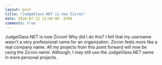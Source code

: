 ```yaml
---
layout: post
title: "JudgeGlass.NET is now Zicron"
date: 2020-07-22 13:04:00 -0700
comments: true
---
```


JudgeGlass.NET is now Zicron! Why did I do this? I felt that my username wasn't a very professional name for an organization. Zicron 
feels more like a real company name. All my projects from this point forward will now be using the Zicron name. Although, I may still use the JudgeGlass.NET name in more personal projects.